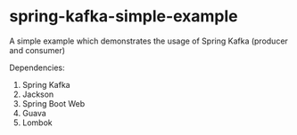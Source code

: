 # spring-kafka-simple-example

A simple example which demonstrates the usage of Spring Kafka (producer and consumer)

Dependencies:
1) Spring Kafka
2) Jackson
3) Spring Boot Web
4) Guava
5) Lombok
